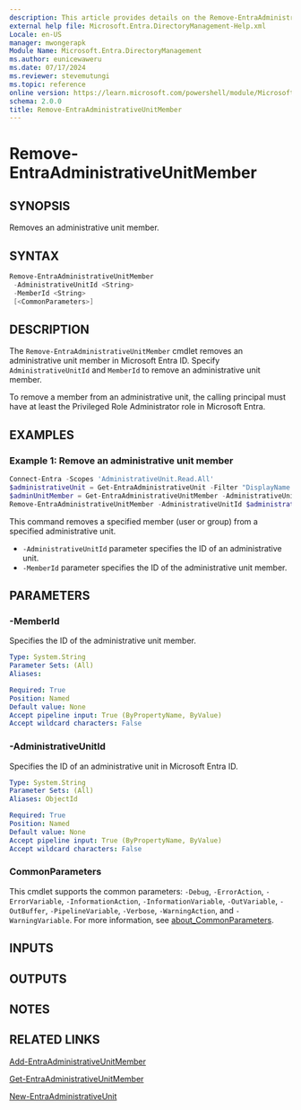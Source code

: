 ```yaml
---
description: This article provides details on the Remove-EntraAdministrativeUnitMember command.
external help file: Microsoft.Entra.DirectoryManagement-Help.xml
Locale: en-US
manager: mwongerapk
Module Name: Microsoft.Entra.DirectoryManagement
ms.author: eunicewaweru
ms.date: 07/17/2024
ms.reviewer: stevemutungi
ms.topic: reference
online version: https://learn.microsoft.com/powershell/module/Microsoft.Entra.DirectoryManagement/Remove-EntraAdministrativeUnitMember
schema: 2.0.0
title: Remove-EntraAdministrativeUnitMember
---
```


# Remove-EntraAdministrativeUnitMember

## SYNOPSIS

Removes an administrative unit member.

## SYNTAX

```powershell
Remove-EntraAdministrativeUnitMember
 -AdministrativeUnitId <String>
 -MemberId <String>
 [<CommonParameters>]
```

## DESCRIPTION

The `Remove-EntraAdministrativeUnitMember` cmdlet removes an administrative unit member in Microsoft Entra ID. Specify `AdministrativeUnitId` and `MemberId` to remove an administrative unit member.

To remove a member from an administrative unit, the calling principal must have at least the Privileged Role Administrator role in Microsoft Entra.

## EXAMPLES

### Example 1: Remove an administrative unit member

```powershell
Connect-Entra -Scopes 'AdministrativeUnit.Read.All'
$administrativeUnit = Get-EntraAdministrativeUnit -Filter "DisplayName eq 'Pacific Administrative Unit'"
$adminUnitMember = Get-EntraAdministrativeUnitMember -AdministrativeUnitId $administrativeUnit.Id | Select-Object Id, DisplayName,'@odata.type' | Where-Object {$_.DisplayName -eq 'Saywer Miller'}
Remove-EntraAdministrativeUnitMember -AdministrativeUnitId $administrativeUnit.Id -MemberId $adminUnitMember.Id
```

This command removes a specified member (user or group) from a specified administrative unit.

- `-AdministrativeUnitId` parameter specifies the ID of an administrative unit.
- `-MemberId` parameter specifies the ID of the administrative unit member.

## PARAMETERS

### -MemberId

Specifies the ID of the administrative unit member.

```yaml
Type: System.String
Parameter Sets: (All)
Aliases:

Required: True
Position: Named
Default value: None
Accept pipeline input: True (ByPropertyName, ByValue)
Accept wildcard characters: False
```

### -AdministrativeUnitId

Specifies the ID of an administrative unit in Microsoft Entra ID.

```yaml
Type: System.String
Parameter Sets: (All)
Aliases: ObjectId

Required: True
Position: Named
Default value: None
Accept pipeline input: True (ByPropertyName, ByValue)
Accept wildcard characters: False
```

### CommonParameters

This cmdlet supports the common parameters: `-Debug`, `-ErrorAction`, `-ErrorVariable`, `-InformationAction`, `-InformationVariable`, `-OutVariable`, `-OutBuffer`, `-PipelineVariable`, `-Verbose`, `-WarningAction`, and `-WarningVariable`. For more information, see [about_CommonParameters](https://go.microsoft.com/fwlink/?LinkID=113216).

## INPUTS

## OUTPUTS

## NOTES

## RELATED LINKS

[Add-EntraAdministrativeUnitMember](Add-EntraAdministrativeUnitMember.md)

[Get-EntraAdministrativeUnitMember](Get-EntraAdministrativeUnitMember.md)

[New-EntraAdministrativeUnit](New-EntraAdministrativeUnit.md)
